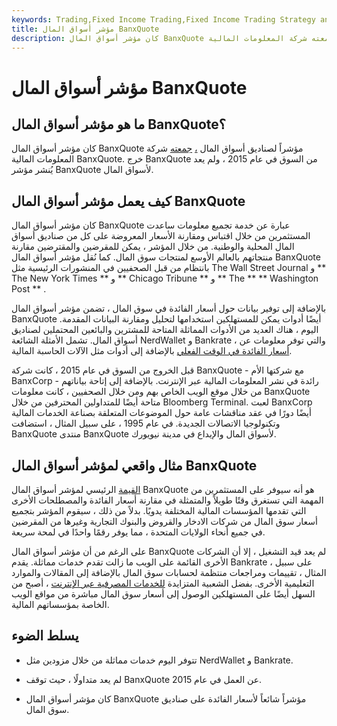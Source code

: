 ```yaml
---
keywords: Trading,Fixed Income Trading,Fixed Income Trading Strategy and Education,Strategy and Education
title: مؤشر أسواق المال BanxQuote
description: كان مؤشر أسواق المال BanxQuote مؤشراً لصناديق أسواق المال ، جمعته شركة المعلومات المالية BanxQuote.
---
```


# مؤشر أسواق المال BanxQuote
## ما هو مؤشر أسواق المال BanxQuote؟

كان مؤشر أسواق المال BanxQuote مؤشراً لصناديق أسواق المال [،](/index) [جمعته](/money-marketfund) شركة المعلومات المالية BanxQuote. خرج BanxQuote من السوق في عام 2015 ، ولم يعد يُنشر مؤشر BanxQuote لأسواق المال.

## كيف يعمل مؤشر أسواق المال BanxQuote

كان مؤشر أسواق المال BanxQuote عبارة عن خدمة تجميع معلومات ساعدت المستثمرين من خلال اقتباس ومقارنة الأسعار المعروضة على كل من صناديق أسواق المال المحلية والوطنية. من خلال المؤشر ، يمكن للمقرضين والمقترضين مقارنة منتجاتهم بالعالم الأوسع لمنتجات سوق المال. كما نُقل مؤشر أسواق المال BanxQuote بانتظام من قبل الصحفيين في المنشورات الرئيسية مثل The Wall Street Journal و ** The New York Times ** و ** Chicago Tribune ** و ** The ** ** Washington Post ** .

بالإضافة إلى توفير بيانات حول أسعار الفائدة في سوق المال ، تضمن مؤشر أسواق المال BanxQuote أيضًا أدوات يمكن للمستهلكين استخدامها لتحليل ومقارنة البيانات المقدمة. اليوم ، هناك العديد من الأدوات المماثلة المتاحة للمشترين والبائعين المحتملين لصناديق أسواق المال. تشمل الأمثلة الشائعة NerdWallet و Bankrate ، والتي توفر معلومات عن [أسعار الفائدة في الوقت الفعلي](/interestrate) بالإضافة إلى أدوات مثل الآلات الحاسبة المالية.

قبل الخروج من السوق في عام 2015 ، كانت شركة BanxQuote - مع شركتها الأم BanxCorp - رائدة في نشر المعلومات المالية عبر الإنترنت. بالإضافة إلى إتاحة بياناتهم من خلال موقع الويب الخاص بهم ومن خلال الصحفيين ، كانت معلومات BanxQuote متاحة أيضًا للمتداولين المحترفين من خلال Bloomberg Terminal. لعبت BanxCorp أيضًا دورًا في عقد مناقشات عامة حول الموضوعات المتعلقة بصناعة الخدمات المالية وتكنولوجيا الاتصالات الجديدة. في عام 1995 ، على سبيل المثال ، استضافت BanxQuote منتدى BanxQuote لأسواق المال والإيداع في مدينة نيويورك.

## مثال واقعي لمؤشر أسواق المال BanxQuote

[القيمة](/valueproposition) الرئيسي لمؤشر أسواق المال BanxQuote هو أنه سيوفر على المستثمرين من المهمة التي تستغرق وقتًا طويلاً والمتمثلة في مقارنة أسعار الفائدة والمصطلحات الأخرى التي تقدمها المؤسسات المالية المختلفة يدويًا. بدلاً من ذلك ، سيقوم المؤشر بتجميع أسعار سوق المال من شركات الادخار والقروض والبنوك التجارية وغيرها من المقرضين في جميع أنحاء الولايات المتحدة ، مما يوفر رقمًا واحدًا في لمحة سريعة.

على الرغم من أن مؤشر أسواق المال BanxQuote لم يعد قيد التشغيل ، إلا أن الشركات الأخرى القائمة على الويب ما زالت تقدم خدمات مماثلة. يقدم Bankrate ، على سبيل المثال ، تقييمات ومراجعات منتظمة لحسابات سوق المال بالإضافة إلى المقالات والموارد التعليمية الأخرى. بفضل الشعبية المتزايدة [للخدمات المصرفية عبر الإنترنت](/onlinebanking) ، أصبح من السهل أيضًا على المستهلكين الوصول إلى أسعار سوق المال مباشرة من مواقع الويب الخاصة بمؤسساتهم المالية.

## يسلط الضوء

- تتوفر اليوم خدمات مماثلة من خلال مزودين مثل NerdWallet و Bankrate.

- لم يعد متداولًا ، حيث توقف BanxQuote عن العمل في عام 2015.

- كان مؤشر أسواق المال BanxQuote مؤشراً شائعاً لأسعار الفائدة على صناديق سوق المال.

